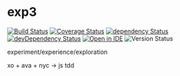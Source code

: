 # exp3

[![Build Status](https://travis-ci.org/forceuser/exp3.svg?branch=master)](https://travis-ci.org/forceuser/exp3)
[![Coverage Status](https://coveralls.io/repos/github/forceuser/exp3/badge.svg?branch=master)](https://coveralls.io/github/forceuser/exp3?branch=master)
[![dependency Status](https://david-dm.org/forceuser/exp3.svg)](https://david-dm.org/forceuser/exp3)
[![devDependency Status](https://david-dm.org/forceuser/exp3/dev-status.svg)](https://david-dm.org/forceuser/exp3#info=devDependencies)
[![Open in IDE](https://img.shields.io/badge/c9.io-edit-2196F3.svg)](https://ide.c9.io/forceuserz/exp3)
![Version Status](https://img.shields.io/github/release/forceuser/exp3.svg)

experiment/experience/exploration

xo + ava + nyc -> js tdd

